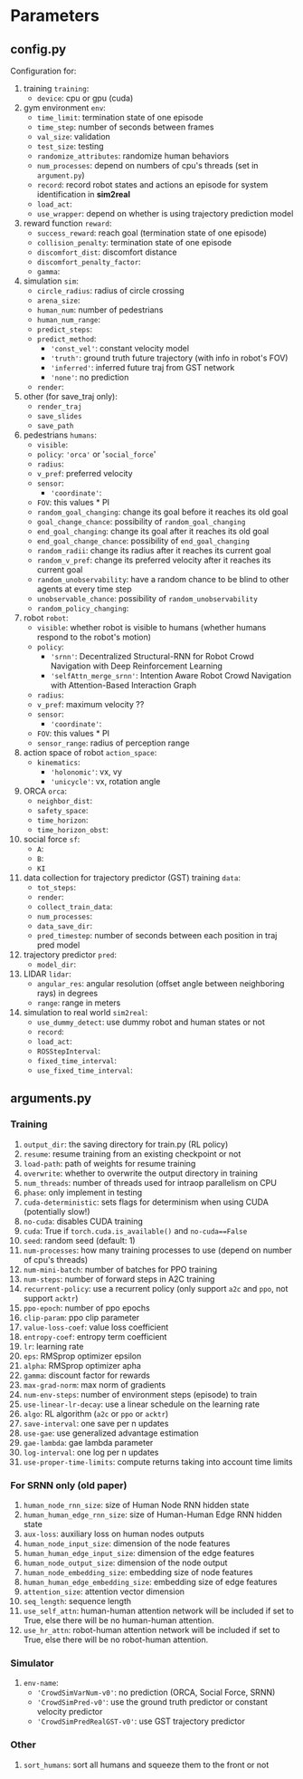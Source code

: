 # Parameters
## config.py
Configuration for:
1. training `training`:
    - `device`: cpu or gpu (cuda)
2. gym environment `env`:
    - `time_limit`: termination state of one episode
    - `time_step`: number of seconds between frames
    - `val_size`: validation
    - `test_size`: testing
    - `randomize_attributes`: randomize human behaviors
    - `num_processes`: depend on numbers of cpu's threads (set in `argument.py`)
    - `record`: record robot states and actions an episode for system identification in **sim2real**
    - `load_act`: 
    - `use_wrapper`: depend on whether is using trajectory prediction model
3. reward function `reward`:
    - `success_reward`: reach goal (termination state of one episode)
    - `collision_penalty`: termination state of one episode
    - `discomfort_dist`: discomfort distance
    - `discomfort_penalty_factor`:
    - `gamma`:
4. simulation `sim`:
    - `circle_radius`: radius of circle crossing
    - `arena_size`: 
    - `human_num`: number of pedestrians
    - `human_num_range`: 
    - `predict_steps`: 
    - `predict_method`:
      - `'const_vel'`: constant velocity model
      - `'truth'`: ground truth future trajectory (with info in robot's FOV)
      - `'inferred'`: inferred future traj from GST network
      - `'none'`: no prediction
    - `render`: 
5. other (for save_traj only):
   - `render_traj`
   - `save_slides`
   - `save_path`
6. pedestrians `humans`:
   - `visible`:
   - `policy`: `'orca'` or '`social_force`'
   - `radius`:
   - `v_pref`: preferred velocity
   - `sensor`:
      - `'coordinate'`: 
   - `FOV`: this values * PI
   - `random_goal_changing`: change its goal before it reaches its old goal
   - `goal_change_chance`: possibility of `random_goal_changing`
   - `end_goal_changing`: change its goal after it reaches its old goal
   - `end_goal_change_chance`: possibility of `end_goal_changing`
   - `random_radii`: change its radius after it reaches its current goal
   - `random_v_pref`: change its preferred velocity after it reaches its current goal
   - `random_unobservability`: have a random chance to be blind to other agents at every time step
   - `unobservable_chance`: possibility of `random_unobservability`
   - `random_policy_changing`:
7. robot `robot`:
   - `visible`: whether robot is visible to humans (whether humans respond to the robot's motion)
   - `policy`:
      - `'srnn'`: Decentralized Structural-RNN for Robot Crowd Navigation with Deep Reinforcement Learning
      - `'selfAttn_merge_srnn'`: Intention Aware Robot Crowd Navigation with Attention-Based Interaction Graph
   - `radius`:
   - `v_pref`: maximum velocity ??
   - `sensor`:
      - `'coordinate'`: 
   - `FOV`: this values * PI
   - `sensor_range`: radius of perception range
8. action space of robot `action_space`:
   - `kinematics`:
     - `'holonomic'`: vx, vy
     - `'unicycle'`: vx, rotation angle
9. ORCA `orca`:
   - `neighbor_dist`:
   - `safety_space`:
   - `time_horizon`:
   - `time_horizon_obst`:
10. social force `sf`:
    - `A`:
    - `B`:
    - `KI`
11. data collection for trajectory predictor (GST) training `data`:
    - `tot_steps`:
    - `render`:
    - `collect_train_data`:
    - `num_processes`:
    - `data_save_dir`:
    - `pred_timestep`: number of seconds between each position in traj pred model
12. trajectory predictor `pred`:
    - `model_dir`: 
13. LIDAR `lidar`:
    - `angular_res`: angular resolution (offset angle between neighboring rays) in degrees
    - `range`: range in meters
14. simulation to real world `sim2real`:
    - `use_dummy_detect`: use dummy robot and human states or not
    - `record`:
    - `load_act`:
    - `ROSStepInterval`:
    - `fixed_time_interval`:
    - `use_fixed_time_interval`:

## arguments.py
### Training
1. `output_dir`: the saving directory for train.py (RL policy)
2. `resume`: resume training from an existing checkpoint or not
3. `load-path`: path of weights for resume training
4. `overwrite`: whether to overwrite the output directory in training
5. `num_threads`: number of threads used for intraop parallelism on CPU
6. `phase`: only implement in testing
7. `cuda-deterministic`: sets flags for determinism when using CUDA (potentially slow!)
8. `no-cuda`: disables CUDA training
9. `cuda`: True if `torch.cuda.is_available()` and `no-cuda==False`
10. `seed`: random seed (default: 1)
11. `num-processes`: how many training processes to use (depend on number of cpu's threads)
12. `num-mini-batch`: number of batches for PPO training
13. `num-steps`: number of forward steps in A2C training
14. `recurrent-policy`: use a recurrent policy (only support `a2c` and `ppo`, not support `acktr`)
15. `ppo-epoch`: number of ppo epochs
16. `clip-param`: ppo clip parameter
17. `value-loss-coef`: value loss coefficient
18. `entropy-coef`: entropy term coefficient
19. `lr`: learning rate
20. `eps`: RMSprop optimizer epsilon
21. `alpha`: RMSprop optimizer apha
22. `gamma`: discount factor for rewards
23. `max-grad-norm`: max norm of gradients
24. `num-env-steps`: number of environment steps (episode) to train
25. `use-linear-lr-decay`: use a linear schedule on the learning rate
26. `algo`: RL algorithm (`a2c` or `ppo` or `acktr`)
27. `save-interval`: one save per n updates
28. `use-gae`: use generalized advantage estimation
29. `gae-lambda`: gae lambda parameter
30. `log-interval`: one log per n updates
31. `use-proper-time-limits`: compute returns taking into account time limits
### For SRNN only (old paper)
1. `human_node_rnn_size`: size of Human Node RNN hidden state
2. `human_human_edge_rnn_size`: size of Human-Human Edge RNN hidden state
3. `aux-loss`: auxiliary loss on human nodes outputs
4. `human_node_input_size`: dimension of the node features
5. `human_human_edge_input_size`: dimension of the edge features
6. `human_node_output_size`: dimension of the node output
7. `human_node_embedding_size`: embedding size of node features
8. `human_human_edge_embedding_size`: embedding size of edge features
9. `attention_size`: attention vector dimension
10. `seq_length`: sequence length
11. `use_self_attn`: human-human attention network will be included if set to True, else there will be no human-human attention.
12. `use_hr_attn`: robot-human attention network will be included if set to True, else there will be no robot-human attention.
### Simulator
1. `env-name`:
    - `'CrowdSimVarNum-v0'`: no prediction (ORCA, Social Force, SRNN) 
    - `'CrowdSimPred-v0'`: use the ground truth predictor or constant velocity predictor 
    - `'CrowdSimPredRealGST-v0'`: use GST trajectory predictor
### Other
1. `sort_humans`: sort all humans and squeeze them to the front or not
